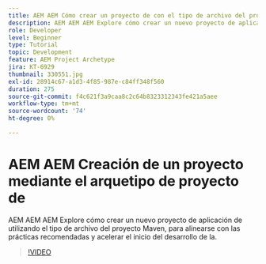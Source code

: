 ```yaml
---
title: AEM AEM Cómo crear un proyecto de con el tipo de archivo del proyecto de Maven de la
description: AEM AEM AEM Explore cómo crear un nuevo proyecto de aplicación de utilizando el tipo de archivo del proyecto Maven, para alinearse con las prácticas recomendadas y acelerar el inicio del desarrollo de la.
role: Developer
level: Beginner
type: Tutorial
topic: Development
feature: AEM Project Archetype
jira: KT-6929
thumbnail: 330551.jpg
exl-id: 28914c67-a1d3-4f85-987e-c84ff348f560
duration: 275
source-git-commit: f4c621f3a9caa8c2c64b8323312343fe421a5aee
workflow-type: tm+mt
source-wordcount: '74'
ht-degree: 0%

---
```


# AEM AEM Creación de un proyecto mediante el arquetipo de proyecto de

AEM AEM AEM Explore cómo crear un nuevo proyecto de aplicación de utilizando el tipo de archivo del proyecto Maven, para alinearse con las prácticas recomendadas y acelerar el inicio del desarrollo de la.

>[!VIDEO](https://video.tv.adobe.com/v/345908?quality=12&learn=on&captions=spa)
